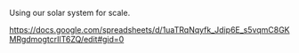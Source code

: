 Using our solar system for scale.

https://docs.google.com/spreadsheets/d/1uaTRqNqyfk_Jdip6E_s5vqmC8GKMRgdmogtcrIlT6ZQ/edit#gid=0